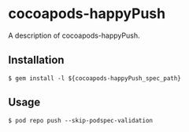 # cocoapods-happyPush

A description of cocoapods-happyPush.

## Installation

    $ gem install -l ${cocoapods-happyPush_spec_path}

## Usage

    $ pod repo push --skip-podspec-validation
